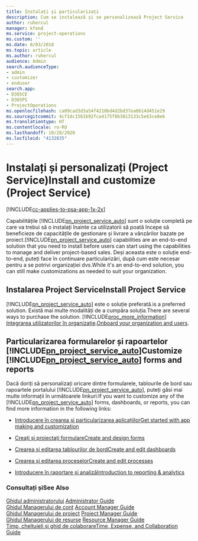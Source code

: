 ```yaml
---
title: Instalați și particularizați
description: Cum se instalează și se personalizează Project Service
author: ruhercul
manager: kfend
ms.service: project-operations
ms.custom: ''
ms.date: 8/03/2018
ms.topic: article
ms.author: ruhercul
audience: Admin
search.audienceType:
- admin
- customizer
- enduser
search.app:
- D365CE
- D365PS
- ProjectOperations
ms.openlocfilehash: ca09cad3d3a54f4210bd4d2bd37ea0b14d451e29
ms.sourcegitcommit: 4cf1dc1561b92fca4175f0b3813133c5e63ce8e6
ms.translationtype: HT
ms.contentlocale: ro-RO
ms.lasthandoff: 10/28/2020
ms.locfileid: "4132835"
---
```

# <a name="install-and-customize-project-service"></a><span data-ttu-id="219bf-103">Instalați și personalizați (Project Service)</span><span class="sxs-lookup"><span data-stu-id="219bf-103">Install and customize (Project Service)</span></span>

[!INCLUDE[cc-applies-to-psa-app-1x-2x](../includes/cc-applies-to-psa-app-1x-2x.md)]

<span data-ttu-id="219bf-104">Capabilitățile [!INCLUDE[pn_project_service_auto](../includes/pn-project-service-auto.md)] sunt o soluție completă pe care va trebui să o instalați înainte ca utilizatorii să poată începe să beneficieze de capacitățile de gestionare și livrare a vânzărilor bazate pe proiect.</span><span class="sxs-lookup"><span data-stu-id="219bf-104">[!INCLUDE[pn_project_service_auto](../includes/pn-project-service-auto.md)] capabilities are an end-to-end solution that you need to install before users can start using the capabilities to manage and deliver project-based sales.</span></span> <span data-ttu-id="219bf-105">Deși aceasta este o soluție end-to-end, puteți face în continuare particularizări, după cum este necesar pentru a se potrivi organizației dvs.</span><span class="sxs-lookup"><span data-stu-id="219bf-105">While it's an end-to-end solution, you can still make customizations as needed to suit your organization.</span></span>  
<!-- TODO: I expect to find the information on how to get and install this here. Please find that and add it here. Same for Project Service.--> 
  
## <a name="install-project-service"></a><span data-ttu-id="219bf-106">Instalarea Project Service</span><span class="sxs-lookup"><span data-stu-id="219bf-106">Install Project Service</span></span>  
 [!INCLUDE[pn_project_service_auto](../includes/pn-project-service-auto.md)] <span data-ttu-id="219bf-107">este o soluție preferată.</span><span class="sxs-lookup"><span data-stu-id="219bf-107">is a preferred solution.</span></span> <span data-ttu-id="219bf-108">Există mai multe modalități de a cumpăra soluția.</span><span class="sxs-lookup"><span data-stu-id="219bf-108">There are several ways to purchase the solution.</span></span> [!INCLUDE[proc_more_information](../includes/proc-more-information.md)] <span data-ttu-id="219bf-109">[Integrarea utilizatorilor în organizație](https://docs.microsoft.com/dynamics365/customerengagement/on-premises/admin/onboard-your-organization-and-users-to-dynamics-365-online).</span><span class="sxs-lookup"><span data-stu-id="219bf-109">[Onboard your organization and users](https://docs.microsoft.com/dynamics365/customerengagement/on-premises/admin/onboard-your-organization-and-users-to-dynamics-365-online).</span></span>  
  
## <a name="customize-pn_project_service_auto-forms-and-reports"></a><span data-ttu-id="219bf-110">Particularizarea formularelor și rapoartelor [!INCLUDE[pn_project_service_auto](../includes/pn-project-service-auto.md)]</span><span class="sxs-lookup"><span data-stu-id="219bf-110">Customize [!INCLUDE[pn_project_service_auto](../includes/pn-project-service-auto.md)] forms and reports</span></span>  
 <span data-ttu-id="219bf-111">Dacă doriți să personalizați oricare dintre formularele, tablourile de bord sau rapoartele portalului [!INCLUDE[pn_project_service_auto](../includes/pn-project-service-auto.md)], puteți găsi mai multe informații în următoarele linkuri:</span><span class="sxs-lookup"><span data-stu-id="219bf-111">If you want to customize any of the [!INCLUDE[pn_project_service_auto](../includes/pn-project-service-auto.md)] forms, dashboards, or reports, you can find more information in the following links:</span></span>  
  
- [<span data-ttu-id="219bf-112">Introducere în crearea și particularizarea aplicațiilor</span><span class="sxs-lookup"><span data-stu-id="219bf-112">Get started with app making and customization</span></span>](https://docs.microsoft.com/dynamics365/customerengagement/on-premises/customize/getting-started-customization)  
  
- [<span data-ttu-id="219bf-113">Creați și proiectați formulare</span><span class="sxs-lookup"><span data-stu-id="219bf-113">Create and design forms</span></span>](https://docs.microsoft.com/dynamics365/customerengagement/on-premises/customize/create-design-forms)  
  
- [<span data-ttu-id="219bf-114">Crearea și editarea tablourilor de bord</span><span class="sxs-lookup"><span data-stu-id="219bf-114">Create and edit dashboards</span></span>](https://docs.microsoft.com/dynamics365/customerengagement/on-premises/customize/create-edit-dashboards)  
  
- [<span data-ttu-id="219bf-115">Crearea și editarea proceselor</span><span class="sxs-lookup"><span data-stu-id="219bf-115">Create and edit processes</span></span>](https://docs.microsoft.com/dynamics365/customerengagement/on-premises/customize/guide-staff-through-common-tasks-processes)  
  
- [<span data-ttu-id="219bf-116">Introducere în raportare și analiză</span><span class="sxs-lookup"><span data-stu-id="219bf-116">Introduction to reporting & analytics</span></span>](https://docs.microsoft.com/dynamics365/customerengagement/on-premises/analytics/reporting-analytics-with-dynamics-365)  
  
### <a name="see-also"></a><span data-ttu-id="219bf-117">Consultați și</span><span class="sxs-lookup"><span data-stu-id="219bf-117">See Also</span></span>  
 <span data-ttu-id="219bf-118">[Ghidul administratorului](../psa/admin-guide.md) </span><span class="sxs-lookup"><span data-stu-id="219bf-118">[Administrator Guide](../psa/admin-guide.md) </span></span>  
 <span data-ttu-id="219bf-119">[Ghidul Managerului de cont](../psa/account-manager-guide.md) </span><span class="sxs-lookup"><span data-stu-id="219bf-119">[Account Manager Guide](../psa/account-manager-guide.md) </span></span>  
 <span data-ttu-id="219bf-120">[Ghidul Managerului de proiect](../psa/project-manager-guide.md) </span><span class="sxs-lookup"><span data-stu-id="219bf-120">[Project Manager Guide](../psa/project-manager-guide.md) </span></span>  
 <span data-ttu-id="219bf-121">[Ghidul Managerului de resurse](../psa/resource-manager-guide.md) </span><span class="sxs-lookup"><span data-stu-id="219bf-121">[Resource Manager Guide](../psa/resource-manager-guide.md) </span></span>  
 [<span data-ttu-id="219bf-122">Timp, cheltuieli și ghid de colaborare</span><span class="sxs-lookup"><span data-stu-id="219bf-122">Time, Expense, and Collaboration Guide</span></span>](../psa/time-expense-collaboration-guide.md)
